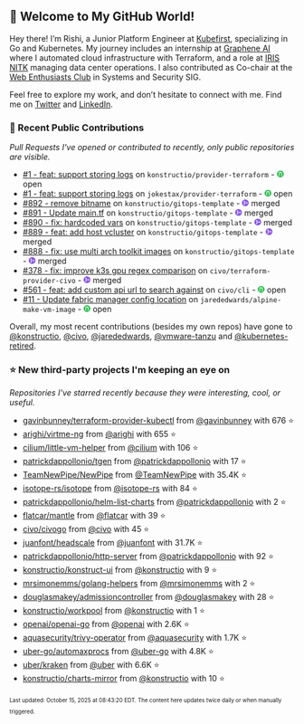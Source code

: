 <!-- DO NOT EDIT THIS FILE DIRECTLY! This file was automatically generated from the tool in this repo. -->

## 🌟 Welcome to My GitHub World!

Hey there! I’m Rishi, a Junior Platform Engineer at [Kubefirst](https://kubefirst.io/), specializing in Go and Kubernetes. My journey includes an internship at [Graphene AI](https://grapheneai.com/) where I automated cloud infrastructure with Terraform, and a role at [IRIS NITK](https://iris.nitk.ac.in/hrms/) managing data center operations. I also contributed as Co-chair at the [Web Enthusiasts Club](https://webclub.nitk.ac.in/) in Systems and Security SIG.

Feel free to explore my work, and don’t hesitate to connect with me. Find me on [Twitter](https://x.com/RishixMonk) and [LinkedIn](https://www.linkedin.com/in/mrrishi373/).
### 🚀 Recent Public Contributions

*Pull Requests I've opened or contributed to recently, only public repositories are visible.*


* [#1 - feat: support storing logs](https://github.com/konstructio/provider-terraform/pull/1) on `konstructio/provider-terraform` - <img src="images/github-open.png" width="12px" height="12px"> open
* [#1 - feat: support storing logs](https://github.com/jokestax/provider-terraform/pull/1) on `jokestax/provider-terraform` - <img src="images/github-open.png" width="12px" height="12px"> open
* [#892 - remove bitname](https://github.com/konstructio/gitops-template/pull/892) on `konstructio/gitops-template` - <img src="images/github-merged.png" width="12px" height="12px"> merged
* [#891 - Update main.tf](https://github.com/konstructio/gitops-template/pull/891) on `konstructio/gitops-template` - <img src="images/github-merged.png" width="12px" height="12px"> merged
* [#890 - fix: hardcoded vars](https://github.com/konstructio/gitops-template/pull/890) on `konstructio/gitops-template` - <img src="images/github-merged.png" width="12px" height="12px"> merged
* [#889 - feat: add host vcluster](https://github.com/konstructio/gitops-template/pull/889) on `konstructio/gitops-template` - <img src="images/github-merged.png" width="12px" height="12px"> merged
* [#888 - fix: use multi arch toolkit images](https://github.com/konstructio/gitops-template/pull/888) on `konstructio/gitops-template` - <img src="images/github-merged.png" width="12px" height="12px"> merged
* [#378 - fix: improve k3s gpu regex comparison](https://github.com/civo/terraform-provider-civo/pull/378) on `civo/terraform-provider-civo` - <img src="images/github-merged.png" width="12px" height="12px"> merged
* [#561 - feat: add custom api url to search against](https://github.com/civo/cli/pull/561) on `civo/cli` - <img src="images/github-open.png" width="12px" height="12px"> open
* [#11 - Update fabric manager config location](https://github.com/jarededwards/alpine-make-vm-image/pull/11) on `jarededwards/alpine-make-vm-image` - <img src="images/github-open.png" width="12px" height="12px"> open

Overall, my most recent contributions (besides my own repos) have gone to 
[@konstructio](https://github.com/konstructio),
[@civo](https://github.com/civo),
[@jarededwards](https://github.com/jarededwards),
[@vmware-tanzu](https://github.com/vmware-tanzu)
and [@kubernetes-retired](https://github.com/kubernetes-retired).
### ⭐ New third-party projects I'm keeping an eye on

*Repositories I've starred recently because they were interesting, cool, or useful.*


* [gavinbunney/terraform-provider-kubectl](https://github.com/gavinbunney/terraform-provider-kubectl) from [@gavinbunney](https://github.com/gavinbunney) with 676 ⭐️
* [arighi/virtme-ng](https://github.com/arighi/virtme-ng) from [@arighi](https://github.com/arighi) with 655 ⭐️
* [cilium/little-vm-helper](https://github.com/cilium/little-vm-helper) from [@cilium](https://github.com/cilium) with 106 ⭐️
* [patrickdappollonio/tgen](https://github.com/patrickdappollonio/tgen) from [@patrickdappollonio](https://github.com/patrickdappollonio) with 17 ⭐️
* [TeamNewPipe/NewPipe](https://github.com/TeamNewPipe/NewPipe) from [@TeamNewPipe](https://github.com/TeamNewPipe) with 35.4K ⭐️
* [isotope-rs/isotope](https://github.com/isotope-rs/isotope) from [@isotope-rs](https://github.com/isotope-rs) with 84 ⭐️
* [patrickdappollonio/helm-list-charts](https://github.com/patrickdappollonio/helm-list-charts) from [@patrickdappollonio](https://github.com/patrickdappollonio) with 2 ⭐️
* [flatcar/mantle](https://github.com/flatcar/mantle) from [@flatcar](https://github.com/flatcar) with 39 ⭐️
* [civo/civogo](https://github.com/civo/civogo) from [@civo](https://github.com/civo) with 45 ⭐️
* [juanfont/headscale](https://github.com/juanfont/headscale) from [@juanfont](https://github.com/juanfont) with 31.7K ⭐️
* [patrickdappollonio/http-server](https://github.com/patrickdappollonio/http-server) from [@patrickdappollonio](https://github.com/patrickdappollonio) with 92 ⭐️
* [konstructio/konstruct-ui](https://github.com/konstructio/konstruct-ui) from [@konstructio](https://github.com/konstructio) with 9 ⭐️
* [mrsimonemms/golang-helpers](https://github.com/mrsimonemms/golang-helpers) from [@mrsimonemms](https://github.com/mrsimonemms) with 2 ⭐️
* [douglasmakey/admissioncontroller](https://github.com/douglasmakey/admissioncontroller) from [@douglasmakey](https://github.com/douglasmakey) with 28 ⭐️
* [konstructio/workpool](https://github.com/konstructio/workpool) from [@konstructio](https://github.com/konstructio) with 1 ⭐️
* [openai/openai-go](https://github.com/openai/openai-go) from [@openai](https://github.com/openai) with 2.6K ⭐️
* [aquasecurity/trivy-operator](https://github.com/aquasecurity/trivy-operator) from [@aquasecurity](https://github.com/aquasecurity) with 1.7K ⭐️
* [uber-go/automaxprocs](https://github.com/uber-go/automaxprocs) from [@uber-go](https://github.com/uber-go) with 4.8K ⭐️
* [uber/kraken](https://github.com/uber/kraken) from [@uber](https://github.com/uber) with 6.6K ⭐️
* [konstructio/charts-mirror](https://github.com/konstructio/charts-mirror) from [@konstructio](https://github.com/konstructio) with 10 ⭐️

<sup><sub>Last updated: October 15, 2025 at 08:43:20 EDT. The content here updates twice daily or when manually triggered.</sup></sub>